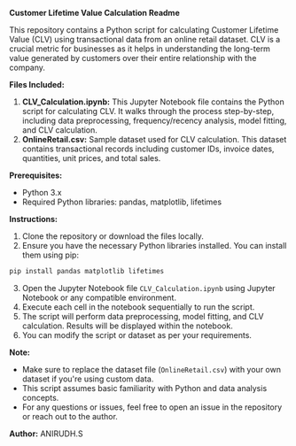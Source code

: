 **Customer Lifetime Value Calculation Readme**

This repository contains a Python script for calculating Customer Lifetime Value (CLV) using transactional data from an online retail dataset. CLV is a crucial metric for businesses as it helps in understanding the long-term value generated by customers over their entire relationship with the company.

**Files Included:**
1. **CLV_Calculation.ipynb:** This Jupyter Notebook file contains the Python script for calculating CLV. It walks through the process step-by-step, including data preprocessing, frequency/recency analysis, model fitting, and CLV calculation.
2. **OnlineRetail.csv:** Sample dataset used for CLV calculation. This dataset contains transactional records including customer IDs, invoice dates, quantities, unit prices, and total sales.

**Prerequisites:**
- Python 3.x
- Required Python libraries: pandas, matplotlib, lifetimes

**Instructions:**
1. Clone the repository or download the files locally.
2. Ensure you have the necessary Python libraries installed. You can install them using pip:

```bash
pip install pandas matplotlib lifetimes
```

3. Open the Jupyter Notebook file `CLV_Calculation.ipynb` using Jupyter Notebook or any compatible environment.
4. Execute each cell in the notebook sequentially to run the script.
5. The script will perform data preprocessing, model fitting, and CLV calculation. Results will be displayed within the notebook.
6. You can modify the script or dataset as per your requirements.

**Note:**
- Make sure to replace the dataset file (`OnlineRetail.csv`) with your own dataset if you're using custom data.
- This script assumes basic familiarity with Python and data analysis concepts.
- For any questions or issues, feel free to open an issue in the repository or reach out to the author.

**Author:**
ANIRUDH.S
